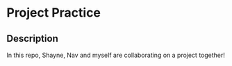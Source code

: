 # Project Practice

## Description

In this repo, Shayne, Nav and myself are collaborating on a project together!